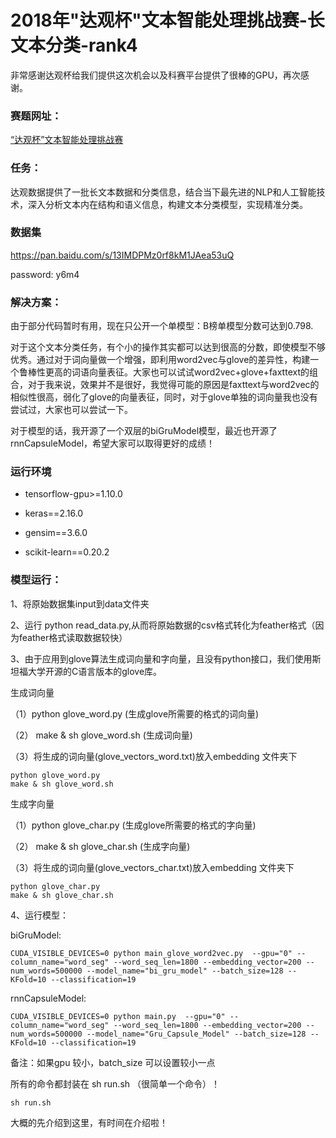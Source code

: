 
# 2018年"达观杯"文本智能处理挑战赛-长文本分类-rank4

非常感谢达观杯给我们提供这次机会以及科赛平台提供了很棒的GPU，再次感谢。


### 赛题网址：

[“达观杯”文本智能处理挑战赛](http://www.dcjingsai.com/common/cmpt/%E2%80%9C%E8%BE%BE%E8%A7%82%E6%9D%AF%E2%80%9D%E6%96%87%E6%9C%AC%E6%99%BA%E8%83%BD%E5%A4%84%E7%90%86%E6%8C%91%E6%88%98%E8%B5%9B_%E7%AB%9E%E8%B5%9B%E4%BF%A1%E6%81%AF.html)

### 任务：

达观数据提供了一批长文本数据和分类信息，结合当下最先进的NLP和人工智能技术，深入分析文本内在结构和语义信息，构建文本分类模型，实现精准分类。

### 数据集
https://pan.baidu.com/s/13IMDPMz0rf8kM1JAea53uQ

password: y6m4

### 解决方案：

由于部分代码暂时有用，现在只公开一个单模型：B榜单模型分数可达到0.798.

对于这个文本分类任务，有个小的操作其实都可以达到很高的分数，即使模型不够优秀。通过对于词向量做一个增强，即利用word2vec与glove的差异性，构建一个鲁棒性更高的词语向量表征。大家也可以试试word2vec+glove+faxttext的组合，对于我来说，效果并不是很好，我觉得可能的原因是faxttext与word2vec的相似性很高，弱化了glove的向量表征，同时，对于glove单独的词向量我也没有尝试过，大家也可以尝试一下。

对于模型的话，我开源了一个双层的biGruModel模型，最近也开源了rnnCapsuleModel，希望大家可以取得更好的成绩！



### 运行环境

- tensorflow-gpu>=1.10.0

- keras==2.16.0

- gensim==3.6.0

- scikit-learn==0.20.2 


### 模型运行：

1、将原始数据集input到data文件夹

2、运行 python read_data.py,从而将原始数据的csv格式转化为feather格式（因为feather格式读取数据较快）

3、由于应用到glove算法生成词向量和字向量，且没有python接口，我们使用斯坦福大学开源的C语言版本的glove库。

   生成词向量
   
  （1）python glove_word.py (生成glove所需要的格式的词向量)
  
  （2） make & sh glove_word.sh (生成词向量)
  
  （3）将生成的词向量(glove_vectors_word.txt)放入embedding 文件夹下
  ```shell
  python glove_word.py
  make & sh glove_word.sh
  ```
  
   生成字向量
     
  （1）python glove_char.py (生成glove所需要的格式的字向量)
  
  （2） make & sh glove_char.sh (生成字向量)
  
  （3）将生成的词向量(glove_vectors_char.txt)放入embedding 文件夹下
  
  ``` shell
  python glove_char.py
  make & sh glove_char.sh
  ```
   
4、运行模型：

biGruModel:
```shell
CUDA_VISIBLE_DEVICES=0 python main_glove_word2vec.py  --gpu="0" --column_name="word_seg" --word_seq_len=1800 --embedding_vector=200 --num_words=500000 --model_name="bi_gru_model" --batch_size=128 --KFold=10 --classification=19
```

rnnCapsuleModel:
```shell
CUDA_VISIBLE_DEVICES=0 python main.py  --gpu="0" --column_name="word_seg" --word_seq_len=1800 --embedding_vector=200 --num_words=500000 --model_name="Gru_Capsule_Model" --batch_size=128 --KFold=10 --classification=19
```


备注：如果gpu 较小，batch_size 可以设置较小一点
  


所有的命令都封装在 sh run.sh （很简单一个命令）！
```shell
sh run.sh
```

大概的先介绍到这里，有时间在介绍啦！

